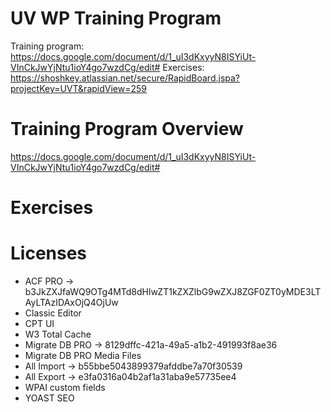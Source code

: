 UV WP Training Program
====================

Training program: https://docs.google.com/document/d/1_uI3dKxyyN8ISYiUt-VInCkJwYjNtu1ioY4go7wzdCg/edit#
Exercises: https://shoshkey.atlassian.net/secure/RapidBoard.jspa?projectKey=UVT&rapidView=259



# Training Program Overview

https://docs.google.com/document/d/1_uI3dKxyyN8ISYiUt-VInCkJwYjNtu1ioY4go7wzdCg/edit#

 
# Exercises


# Licenses

- ACF PRO -> b3JkZXJfaWQ9OTg4MTd8dHlwZT1kZXZlbG9wZXJ8ZGF0ZT0yMDE3LTAyLTAzIDAxOjQ4OjUw
- Classic Editor
- CPT UI
- W3 Total Cache
- Migrate DB PRO -> 8129dffc-421a-49a5-a1b2-491993f8ae36
- Migrate DB PRO Media Files
- All Import -> b55bbe5043899379afddbe7a70f30539
- All Export -> e3fa0316a04b2af1a31aba9e57735ee4
- WPAI custom fields
- YOAST SEO